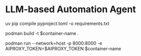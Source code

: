# LLM-based Automation Agent


uv pip compile pyproject.toml -o requirements.txt

podman build -t $container-name .

podman run --network=host -p 8000:8000 -e AIPROXY_TOKEN=$AIPROXY_TOKEN $container-name